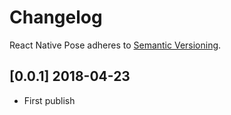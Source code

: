 # Changelog

React Native Pose adheres to [Semantic Versioning](http://semver.org/).

## [0.0.1] 2018-04-23

- First publish
